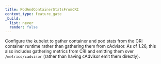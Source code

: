 ```yaml
---
title: PodAndContainerStatsFromCRI
content_type: feature_gate
_build:
  list: never
  render: false
---
```

Configure the kubelet to gather container and pod stats from the CRI container runtime rather than gathering them from cAdvisor.
As of 1.26, this also includes gathering metrics from CRI and emitting them over `/metrics/cadvisor` (rather than having cAdvisor emit them directly).
